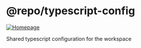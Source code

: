 <!-- #region header -->
<!-- Generated by @toolsync/builtin/package-readme. Do not edit manually, instead run `toolsync prepare`. -->

# @repo/typescript-config

[![Homepage](https://img.shields.io/badge/docs-default)](https://tscad.vercel.app)

Shared typescript configuration for the workspace

<!-- #endregion header -->
